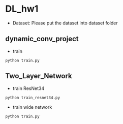 # DL_hw1
* Dataset: Please put the dataset into dataset folder

## dynamic_conv_project
* train
```
python train.py
```

## Two_Layer_Network
* train ResNet34
```
python train_resnet34.py
```

* train wide network
```
python train.py
```